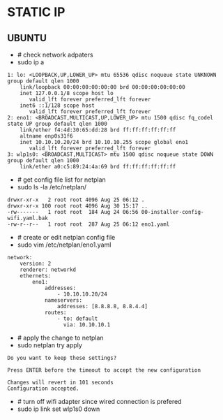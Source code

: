 # STATIC IP

## UBUNTU
- \# check network adpaters  
- sudo ip a
```
1: lo: <LOOPBACK,UP,LOWER_UP> mtu 65536 qdisc noqueue state UNKNOWN group default qlen 1000
    link/loopback 00:00:00:00:00:00 brd 00:00:00:00:00:00
    inet 127.0.0.1/8 scope host lo
       valid_lft forever preferred_lft forever
    inet6 ::1/128 scope host
       valid_lft forever preferred_lft forever
2: eno1: <BROADCAST,MULTICAST,UP,LOWER_UP> mtu 1500 qdisc fq_codel state UP group default qlen 1000
    link/ether f4:4d:30:65:dd:28 brd ff:ff:ff:ff:ff:ff
    altname enp0s31f6
    inet 10.10.10.20/24 brd 10.10.10.255 scope global eno1
       valid_lft forever preferred_lft forever
3: wlp1s0: <BROADCAST,MULTICAST> mtu 1500 qdisc noqueue state DOWN group default qlen 1000
    link/ether a0:c5:89:24:4a:69 brd ff:ff:ff:ff:ff:ff
```
- \# get config file list for netplan  
- sudo ls -la /etc/netplan/
```
drwxr-xr-x   2 root root 4096 Aug 25 06:12 .
drwxr-xr-x 100 root root 4096 Aug 30 15:17 ..
-rw-------   1 root root  184 Aug 24 06:56 00-installer-config-wifi.yaml.bak
-rw-r--r--   1 root root  287 Aug 25 06:12 eno1.yaml
```
- \# create or edit netplan config file
- sudo vim /etc/netplan/eno1.yaml
```
network:
    version: 2
    renderer: networkd
    ethernets:
        eno1:
            addresses:
                - 10.10.10.20/24
            nameservers:
                addresses: [8.8.8.8, 8.8.4.4]
            routes:
                - to: default
                  via: 10.10.10.1
```
- \# apply the change to netplan
- sudo netplan try apply
```
Do you want to keep these settings?

Press ENTER before the timeout to accept the new configuration

Changes will revert in 101 seconds
Configuration accepted.
```
- \# turn off wifi adapter since wired connection is prefered
- sudo ip link set wlp1s0 down